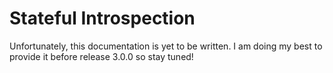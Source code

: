 # Stateful Introspection

Unfortunately, this documentation is yet to be written. I am doing my best to provide it
before release 3.0.0 so stay tuned!
